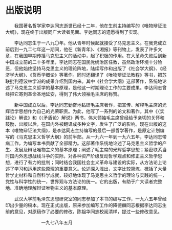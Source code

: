 # 出版说明

　　我国著名哲学家李达同志逝世已经十二年，他在生前主持编写的《唯物辩证法大纲》，现在终于出版同广大读者见面。李达同志的遗愿得到了实现。

　　李达同志生于一八九〇年。他从青年时候起就接受了马克思主义。在我党成立前后到一九二七年这一期间，他在《新青年》、《湘报》等刊物上，发表了许多文章，在我国早期传播马克思主义的活动中，起了积极的作用。在大革命失败后到新中国成立前的二十多年里，李达同志在国民党统治区任教，虽然政治环境十分险恶，但他始终坚持马克思主义的理论阵地，陆续写作和出版了《社会学大纲》、《经济学大纲》、《货币学概论》等著作。同时还翻译了《唯物辩证法教程》等书，把苏联批判德波林学派的成果介绍到国内来。其中《社会学大纲》这部著作，系统地论述了马克思主义哲学的基本原理，是他这一时期理论工作的主要成果。李达同志曾经把它寄到革命圣地延安，得到了伟大领袖毛主席的称赞。

　　新中国成立以后，李达同志勤奋地钻研毛主席著作，把宣传、解释毛主席的光辉哲学思想作为自己的光荣职责。为此，他写了一系列的论文和著作。其中《〈实践论〉解说》和《〈矛盾论〉解说》两书，伟大领袖毛主席曾经给予亲切的关怀和鼓励，出版以后，在国内外被翻译成多种文字，发生了广泛的影响。现在出版的这本《唯物辩证法大纲》，是李达同志主持编写的最后一部哲学著作，是原定计划编写的《马克思主义哲学大纲》的前半部。从一九六一年到一九六五年，李达同志带病工作，为编写本书贡献了全部精力。这部著作系统地论述了马克思主义哲学的产生、发展及辩证唯物主义的基本原理；阐述了毛主席的光辉哲学思想；紧密联系当时国内外思想战线斗争的实际，对各种资产阶级反动哲学观点和修正主义哲学思想，进行了有力的批判；同时结合我国社会主义革命与建设的实际，从方法论上论述了学习和运用这些原理的重要意义。论述深入浅出，文字比较简炼，概括了大量哲学史材料和自然科学成就，较好地体现了马克思主义哲学的理论与实践的统一，党性与科学性的统一，世界观与方法论的统一。它的出版，有助于广大读者完整地、准确地理解辩证唯物主义的基本原理。

　　武汉大学前毛泽东思想研究室的同志参加了本书的编写工作，一九六五年曾经印出少量的稿本。现在正式出版，原来参加编写工作的降德麟同志根据李达同志生前的意见，对原稿作了必要的修改，陈祖华同志校阅清样，提过一些修改意见。

　　　　　　　　一九七八年五月
